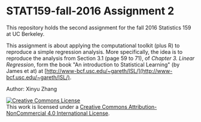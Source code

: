 # STAT159-fall-2016 Assignment 2

This repository holds the second assignment for the fall 2016 Statistics 159 at UC Berkeley.

This assignment is about applying the computational toolkit (plus R) to reproduce a simple regression analysis. More specifically, the idea is to reproduce the analysis from Section 3.1 (page 59 to 71), of *Chapter 3. Linear Regression*, form the book "An introduction to Statistical Learning" (by James et at) at [http://www-bcf.usc.edu/~gareth/ISL/](http://www-bcf.usc.edu/~gareth/ISL/).

Author: Xinyu Zhang

<a rel="license" href="http://creativecommons.org/licenses/by-nc/4.0/"><img alt="Creative Commons License" style="border-width:0" src="https://i.creativecommons.org/l/by-nc/4.0/88x31.png" /></a><br />This work is licensed under a <a rel="license" href="http://creativecommons.org/licenses/by-nc/4.0/">Creative Commons Attribution-NonCommercial 4.0 International License</a>. 


